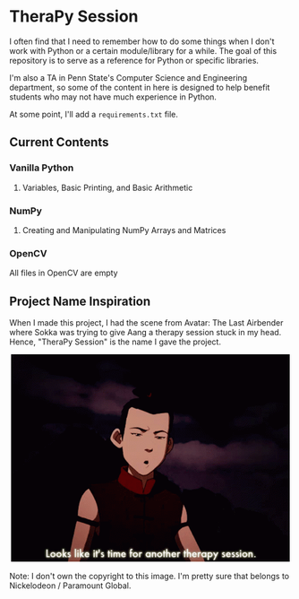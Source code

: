 # TheraPy Session

I often find that I need to remember how to do some things when I don't work with Python or a certain module/library for a while. The goal of this repository is to serve as a reference for Python or specific libraries.

I'm also a TA in Penn State's Computer Science and Engineering department, so some of the content in here is designed to help benefit students who may not have much experience in Python.

At some point, I'll add a `requirements.txt` file.

## Current Contents
### Vanilla Python
1. Variables, Basic Printing, and Basic Arithmetic

### NumPy
1. Creating and Manipulating NumPy Arrays and Matrices

### OpenCV
All files in OpenCV are empty

## Project Name Inspiration
When I made this project, I had the scene from Avatar: The Last Airbender where Sokka was trying to give Aang a therapy session stuck in my head. Hence, "TheraPy Session" is the name I gave the project.

<p align="center">
  <img src="./resources/readme_therapy_session.gif" alt="A gif of Sokka saying &quot;Looks like it's time for another therapy session.&quot;"/>
</p>

Note: I don't own the copyright to this image. I'm pretty sure that belongs to Nickelodeon / Paramount Global.
